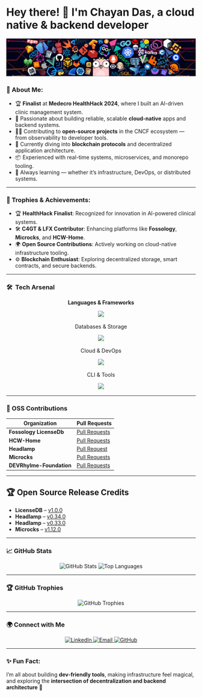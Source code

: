 # Hey there! 👋 I'm Chayan Das, a cloud native & backend developer

<p align="center">
    <img src="./header_1.png" alt="Header Image">
</p>

### 🚀 About Me:
- 🏆 **Finalist** at **Medecro HealthHack 2024**, where I built an AI-driven clinic management system.
- 🔧 Passionate about building reliable, scalable **cloud-native** apps and backend systems.
- 🧑‍💻 Contributing to **open-source projects** in the CNCF ecosystem — from observability to developer tools.
- 🌱 Currently diving into **blockchain protocols** and decentralized application architecture.
- 📦 Experienced with real-time systems, microservices, and monorepo tooling.
- 🧠 Always learning — whether it’s infrastructure, DevOps, or distributed systems.

---

### 🏅 Trophies & Achievements:
- 🏆 **HealthHack Finalist**: Recognized for innovation in AI-powered clinical systems.
- 🛠️ **C4GT & LFX Contributor**: Enhancing platforms like **Fossology**, **Microcks**, and **HCW-Home**.
- 🌍 **Open Source Contributions**: Actively working on cloud-native infrastructure tooling.
- ⚙️ **Blockchain Enthusiast**: Exploring decentralized storage, smart contracts, and secure backends.

---
<h3>🛠️&nbsp;&nbsp;Tech Arsenal</h3>

<div align="center">

**Languages & Frameworks**  
<p> <img src="https://skillicons.dev/icons?i=go,js,ts,angular,solidity,react,nextjs,redux,nestjs,nodejs,express,html,css,kafka&perline=8" /> </p>
Databases & Storage

<p> <img src="https://skillicons.dev/icons?i=postgresql,mongodb,redis,supabase,prisma,mysql&perline=7" /> </p>
Cloud & DevOps

<p> <img src="https://skillicons.dev/icons?i=aws,vercel,netlify,docker,kubernetes,githubactions,git,postman,figma&perline=8" /> </p>
CLI & Tools

<p> <img src="https://skillicons.dev/icons?i=linux,bash,powershell,vim&perline=8" /></p>

</div>

---



### 🌟 OSS Contributions

| Organization              | Pull Requests                                                                                     |
|---------------------------|-------------------------------------------------------------------------------------------------|
| **Fossology LicenseDb**    | [Pull Requests](https://github.com/fossology/LicenseDb/issues?q=is%3Apr%20state%3Aopen%20author%3AChayanDass)     |
| **HCW-Home**               | [Pull Requests](https://github.com/HCW-home/hcw-home/issues?q=is%3Apr+is%3Aopen+author%3AChayanDass)   |
| **Headlamp**                | [Pull Request](https://github.com/kubernetes-sigs/headlamp/issues?q=is%3Apr+author%3AChayanDass)|
| **Microcks**               | [Pull Requests](https://github.com/microcks/microcks/pulls?q=is%3Apr+author%3AChayanDass+is%3Aclosed)   |
| **DEVRhylme-Foundation**   | [Pull Requests](https://github.com/DEVRhylme-Foundation/new-website/issues?q=is%3Apr+is%3Aopen+author%3AChayanDass)|

---
## 🏆 Open Source Release Credits

- **LicenseDB** – [v1.0.0](https://github.com/fossology/LicenseDb/releases/tag/1.0.0)
- **Headlamp** – [v0.34.0](https://github.com/kubernetes-sigs/headlamp/releases/tag/v0.34.0)
- **Headlamp** – [v0.33.0](https://github.com/kubernetes-sigs/headlamp/releases/tag/v0.33.0)
- **Microcks** – [v1.12.0](https://github.com/microcks/microcks/releases/tag/1.12.0)

---

### 📈 GitHub Stats

<p align="center">
  <img src="https://github-readme-stats.vercel.app/api?username=ChayanDass&show_icons=true&theme=radical" alt="GitHub Stats"/>
  <img src="https://github-readme-stats.vercel.app/api/top-langs/?username=ChayanDass&layout=compact&theme=radical" alt="Top Languages"/>
</p>

---

### 🏆 GitHub Trophies

<p align="center">
  <img src="https://github-profile-trophy.vercel.app/?username=ChayanDass&theme=radical&margin-w=15&margin-h=15" alt="GitHub Trophies"/>
</p>

---


### 🌍 Connect with Me

<p align="center">
  <a href="https://www.linkedin.com/in/chayandas0110/">
    <img src="https://img.shields.io/badge/LinkedIn-%230077B5.svg?style=for-the-badge&logo=linkedin&logoColor=white" alt="LinkedIn"/>
  </a>
  <a href="mailto:daschayan8837@gmail.com">
    <img src="https://img.shields.io/badge/Email-%23D14836.svg?style=for-the-badge&logo=gmail&logoColor=white" alt="Email"/>
  </a>
  <a href="https://github.com/ChayanDass">
    <img src="https://img.shields.io/badge/GitHub-%23121011.svg?style=for-the-badge&logo=github&logoColor=white" alt="GitHub"/>
  </a>
</p>

---

### ✨ Fun Fact:
I’m all about building **dev-friendly tools**, making infrastructure feel magical, and exploring the **intersection of decentralization and backend architecture** 🚀

